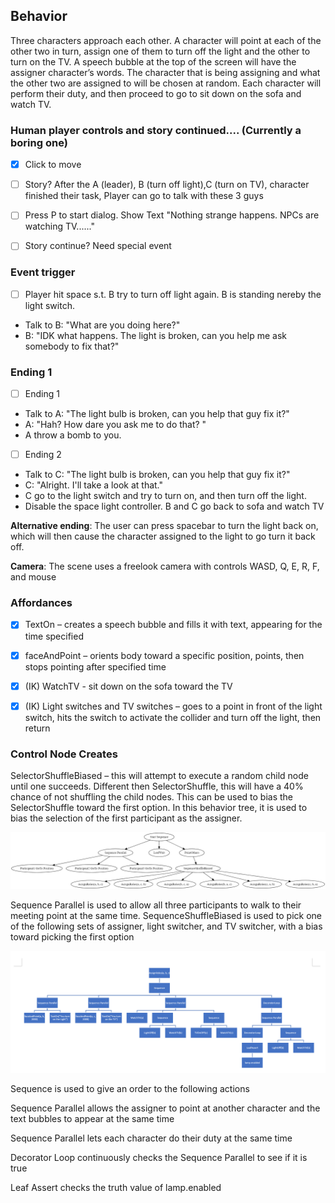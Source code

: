 ## Behavior

Three characters approach each other.  A character will point at each of the other two in turn, assign one of them to turn off the light and the other to turn on the TV.  A speech bubble at the top of the screen will have the assigner character’s words.  The character that is being assigning and what the other two are assigned to will be chosen at random.  Each character will perform their duty, and then proceed to go to sit down on the sofa and watch TV.  

### Human player controls and story continued.... (Currently a boring one)

- [x] Click to move

- [ ] Story? After the A (leader),  B (turn off light),C (turn on TV), character finished their task, Player can go to talk with these 3 guys

- [ ] Press P to start dialog. Show Text "Nothing strange happens. NPCs are watching TV......"

- [ ] Story continue? Need special event

### Event trigger
- [ ] Player hit space s.t. B try to turn off light again. B is standing nereby the light switch.

* Talk to B: "What are you doing here?"
* B: "IDK what happens. The light is broken, can you help me ask somebody to fix that?"

### Ending 1

- [ ] Ending 1

* Talk to A: "The light bulb is broken, can you help that guy fix it?"
* A: "Hah? How dare you ask me to do that? "
* A throw a bomb to you. 

- [ ] Ending 2
* Talk to C: "The light bulb is broken, can you help that guy fix it?"
* C: "Alright. I'll take a look at that."
* C go to the light switch and try to turn on, and then turn off  the light.
* Disable the space light controller. B and C go back to sofa and watch TV

**Alternative ending**: The user can press spacebar to turn the light back on, which will then cause the character assigned to the light to go turn it back off. 

**Camera**: The scene uses a freelook camera with controls WASD, Q, E, R, F, and mouse


### Affordances
  - [x] TextOn – creates a speech bubble and fills it with text, appearing for the time specified

  - [x] faceAndPoint – orients body toward a specific position, points, then stops pointing after specified time

  - [x] (IK) WatchTV - sit down on the sofa toward the TV

  - [x] (IK) Light switches and TV switches – goes to a point in front of the light switch, hits the switch to activate the collider and turn off the light, then return

### Control Node Creates
SelectorShuffleBiased – this will attempt to execute a random child node until one succeeds. Different then SelectorShuffle, this will have a 40% chance of not shuffling the child nodes.  This can be used to bias the SelectorShuffle toward the first option.  In this behavior tree, it is used to bias the selection of the first participant as the assigner.

![](Report/tree1.png)

Sequence Parallel is used to allow all three participants to walk to their meeting point at the same time.
SequenceShuffleBiased is used to pick one of the following sets of assigner, light switcher, and TV switcher, with a bias toward picking the first option



![](Report/img2.png)

Sequence is used to give an order to the following actions

Sequence Parallel allows the assigner to point at another character and the text bubbles to appear at the same time

Sequence Parallel lets each character do their duty at the same time

Decorator Loop continuously checks the Sequence Parallel to see if it is true

Leaf Assert checks the truth value of lamp.enabled